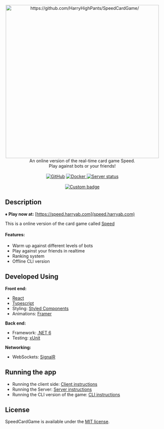 

<p align="center">
  <a href="https://speed.harryab.com" target="_blank">
    <img src="https://user-images.githubusercontent.com/38173749/164132835-9de2b46f-7478-4a89-aef6-31a406b69284.png" width="500" alt="https://github.com/HarryHighPants/SpeedCardGame/"><br/>
  </a>
    An online version of the real-time card game Speed.<br>Play against bots or your friends!<br/><br>
    <a href="https://github.com/HarryHighPants/SpeedCardGame/blob/master/LICENSE.md"><img alt="GitHub" src="https://img.shields.io/github/license/harryhighpants/SpeedCardGame"></a>
    <a href="https://github.com/HarryHighPants/SpeedCardGame/actions"><img alt="Docker" src="https://img.shields.io/github/workflow/status/harryhighpants/speedcardgame/Docker?logo=GitHubActions&logoColor=white">
    <a href="https://speed.harryab.com" target="_blank"><img alt="Server status" src="https://img.shields.io/endpoint?label=Server%20status&logo=Statuspal&url=https%3A%2F%2Fserver.harryab.com%3A10000%2Fapi%2Fping"></a>
    <br>
    <br>
    <a href="https://speed.harryab.com" target="_blank"><img alt="Custom badge" src="https://img.shields.io/endpoint?color=orange&logo=youTubeGaming&style=for-the-badge&url=https%3A%2F%2Fserver.harryab.com%3A10000%2Fshield%2Fdaily-games"></a>
</p>
    
## Description
♦️ **Play now at:** [https://speed.harryab.com](speed.harryab.com)

This is a online version of the card game called [Speed](https://en.wikipedia.org/wiki/Speed_(card_game))
#### Features:
- Warm up against different levels of bots
- Play against your friends in realtime
- Ranking system
- Offline CLI version


## Developed Using
**Front end:**
 - [React](https://reactjs.org/)
 - [Typescript](https://www.typescriptlang.org/)
 - Styling: [Styled Components](https://styled-components.com/)
 - Animations: [Framer](https://www.framer.com/motion/)

**Back end:**
- Framework: [.NET 6](https://docs.microsoft.com/en-us/dotnet/core/whats-new/dotnet-6)
- Testing: [xUnit](https://xunit.net/)

**Networking:**
 - WebSockets: [SignalR](https://dotnet.microsoft.com/en-us/apps/aspnet/signalr)

## Running the app
- Running the client side: [Client instructions](https://github.com/HarryHighPants/SpeedCardGame/blob/master/Client/README.md)
- Running the Server: [Server instructions](https://github.com/HarryHighPants/SpeedCardGame/tree/master/Server)
- Running the CLI version of the game: [CLI instructions](https://github.com/HarryHighPants/SpeedCardGame/tree/master/CliGame)

## License
SpeedCardGame is available under the [MIT license](LICENSE.md).
